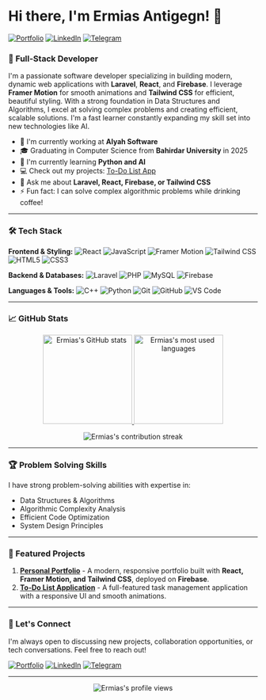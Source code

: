 # Hi there, I'm Ermias Antigegn! 👋

[![Portfolio](https://img.shields.io/badge/Portfolio-Visit%20My%20Portfolio-FF6B6B?style=for-the-badge&logo=firebase)](https://d-portfolio-2f67f.web.app/)
[![LinkedIn](https://img.shields.io/badge/LinkedIn-Connect%20with%20me-0A66C2?style=for-the-badge&logo=linkedin)](https://www.linkedin.com/in/ermias-antigegn-20756a253/)
[![Telegram](https://img.shields.io/badge/Telegram-Message%20me-26A5E4?style=for-the-badge&logo=telegram)](https://t.me/ermiasantigegn)

### 🚀 Full-Stack Developer

I'm a passionate software developer specializing in building modern, dynamic web applications with **Laravel**, **React**, and **Firebase**. I leverage **Framer Motion** for smooth animations and **Tailwind CSS** for efficient, beautiful styling. With a strong foundation in Data Structures and Algorithms, I excel at solving complex problems and creating efficient, scalable solutions. I'm a fast learner constantly expanding my skill set into new technologies like AI.

- 🔭 I'm currently working at **Alyah Software**
- 🎓 Graduating in Computer Science from **Bahirdar University** in 2025
- 🌱 I'm currently learning **Python and AI**
- 💻 Check out my projects: [To-Do List App](https://to-do-list-b06ef.web.app/)
- 💬 Ask me about **Laravel, React, Firebase, or Tailwind CSS**
- ⚡ Fun fact: I can solve complex algorithmic problems while drinking coffee!

---

### 🛠️ Tech Stack

**Frontend & Styling:**
![React](https://img.shields.io/badge/React-61DAFB?style=for-the-badge&logo=react&logoColor=black)
![JavaScript](https://img.shields.io/badge/JavaScript-F7DF1E?style=for-the-badge&logo=javascript&logoColor=black)
![Framer Motion](https://img.shields.io/badge/Framer_Motion-0055FF?style=for-the-badge&logo=framer&logoColor=white)
![Tailwind CSS](https://img.shields.io/badge/Tailwind_CSS-38B2AC?style=for-the-badge&logo=tailwind-css&logoColor=white)
![HTML5](https://img.shields.io/badge/HTML5-E34F26?style=for-the-badge&logo=html5&logoColor=white)
![CSS3](https://img.shields.io/badge/CSS3-1572B6?style=for-the-badge&logo=css3&logoColor=white)

**Backend & Databases:**
![Laravel](https://img.shields.io/badge/Laravel-FF2D20?style=for-the-badge&logo=laravel&logoColor=white)
![PHP](https://img.shields.io/badge/PHP-777BB4?style=for-the-badge&logo=php&logoColor=white)
![MySQL](https://img.shields.io/badge/MySQL-4479A1?style=for-the-badge&logo=mysql&logoColor=white)
![Firebase](https://img.shields.io/badge/Firebase-FFCA28?style=for-the-badge&logo=firebase&logoColor=black)

**Languages & Tools:**
![C++](https://img.shields.io/badge/C++-00599C?style=for-the-badge&logo=c%2B%2B&logoColor=white)
![Python](https://img.shields.io/badge/Python-3776AB?style=for-the-badge&logo=python&logoColor=white)
![Git](https://img.shields.io/badge/Git-F05032?style=for-the-badge&logo=git&logoColor=white)
![GitHub](https://img.shields.io/badge/GitHub-181717?style=for-the-badge&logo=github&logoColor=white)
![VS Code](https://img.shields.io/badge/VS_Code-007ACC?style=for-the-badge&logo=visual-studio-code&logoColor=white)

---

### 📈 GitHub Stats

<p align="center">
  <a href="https://github.com/ermima">
    <img height="180em" src="https://github-readme-stats.vercel.app/api?username=ermima&show_icons=true&theme=radical&hide_border=true&count_private=true" alt="Ermias's GitHub stats"/>
    <img height="180em" src="https://github-readme-stats.vercel.app/api/top-langs/?username=ermima&layout=compact&theme=radical&hide_border=true&langs_count=8&hide=procfile" alt="Ermias's most used languages"/>
  </a>
</p>

<p align="center">
  <img src="https://github-readme-streak-stats.herokuapp.com/?user=ermima&theme=radical&hide_border=true" alt="Ermias's contribution streak"/>
</p>

---

### 🏆 Problem Solving Skills

I have strong problem-solving abilities with expertise in:
- Data Structures & Algorithms
- Algorithmic Complexity Analysis
- Efficient Code Optimization
- System Design Principles

---

### 🌟 Featured Projects

1.  **[Personal Portfolio](https://d-portfolio-2f67f.web.app/)** - A modern, responsive portfolio built with **React, Framer Motion, and Tailwind CSS**, deployed on **Firebase**.
2.  **[To-Do List Application](https://to-do-list-b06ef.web.app/)** - A full-featured task management application with a responsive UI and smooth animations.

---

### 🤝 Let's Connect

I'm always open to discussing new projects, collaboration opportunities, or tech conversations. Feel free to reach out!

[![Portfolio](https://img.shields.io/badge/Portfolio-Visit-FF6B6B?style=for-the-badge&logo=firebase)](https://d-portfolio-2f67f.web.app/)
[![LinkedIn](https://img.shields.io/badge/LinkedIn-Connect-0A66C2?style=for-the-badge&logo=linkedin)](https://www.linkedin.com/in/ermias-antigegn-20756a253/)
[![Telegram](https://img.shields.io/badge/Telegram-Message-26A5E4?style=for-the-badge&logo=telegram)](https://t.me/ermiasantigegn)

---

<p align="center">
   <img src="https://komarev.com/ghpvc/?username=ermima&label=Profile%20Views&color=0e75b6&style=flat" alt="Ermias's profile views" />
</p>
